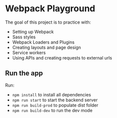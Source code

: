 # Webpack Playground

The goal of this project is to practice with:
- Setting up Webpack
- Sass styles
- Webpack Loaders and Plugins
- Creating layouts and page design
- Service workers
- Using APIs and creating requests to external urls

## Run the app

Run:
- `npm install` to install all dependencies
- `npm run start` to start the backend server
- `npm run build-prod` to populate dist folder
- `npm run build-dev` to run the dev mode
